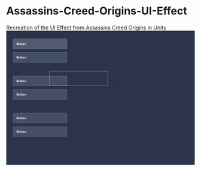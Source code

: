 # Assassins-Creed-Origins-UI-Effect
Recreation of the UI Effect from Assassins Creed Origins in Unity  
![alt text](Screenshots/ac-origins-ui-effect.gif "UI Effect from Assassins Creed Origins in Unity")